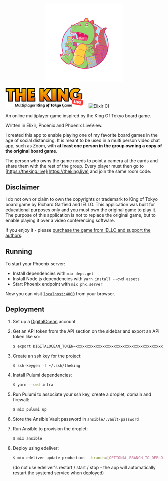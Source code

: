 <p align="center">
  <img src="./king.svg" width="250" />
</p>


<img alt="The King Live" src="./assets/static/images/logo.png" width="250" /> &nbsp;&nbsp; ![Elixir CI](https://github.com/dkarter/king_of_tokyo/workflows/Elixir%20CI/badge.svg)

An online multiplayer game inspired by the King Of Tokyo board game. 

Written in Elixir, Phoenix and Phoenix LiveView.

I created this app to enable playing one of my favorite board games in the age of social distancing. It is meant to be used in a multi person video chat app, such as Zoom, with **at least one person in the group owning a copy of the original board game**.

The person who owns the game needs to point a camera at the cards and share them with the rest of the group. Every player must then go to [https://theking.live](https://theking.live) and join the same room code.

## Disclaimer
I do not own or claim to own the copyrights or trademark to King of Tokyo board game by Richard Garfield and IELLO. This application was built for educational purposes only and you must own the original game to play it. The purpose of this application is not to replace the original game, but to enable playing it over a video conferencing software.

If you enjoy it - please [purchase the game from IELLO and support the authors](https://iellousa.com/collections/king-of-tokyo-collection/products/king-of-tokyo).

## Running

To start your Phoenix server:

  * Install dependencies with `mix deps.get`
  * Install Node.js dependencies with `yarn install --cwd assets`
  * Start Phoenix endpoint with `mix phx.server`

Now you can visit [`localhost:4000`](http://localhost:4000) from your browser.

## Deployment

1. Set up a [DigitalOcean](https://m.do.co/c/8cd5d34769f8) account

2. Get an API token from the API section on the sidebar and export an API token like so:

    ```sh
    $ export DIGITALOCEAN_TOKEN=xxxxxxxxxxxxxxxxxxxxxxxxxxxxxxxxxxxxxxxxx
    ```

3. Create an ssh key for the project:

    ```sh
    $ ssh-keygen -f ~/.ssh/theking
    ```

4. Install Pulumi dependencies:

    ```sh
    $ yarn --cwd infra
    ```

5. Run Pulumi to associate your ssh key, create a droplet, domain and firewall:

    ```sh
    $ mix pulumi up
    ```

6. Store the Ansible Vault password in `ansible/.vault-password`

7. Run Ansible to provision the droplet:

    ```sh
    $ mix ansible
    ```

8. Deploy using edeliver:

    ```sh
    $ mix edeliver update production --branch=[OPTIONAL_BRANCH_TO_DEPLOY]
    ```

    (do not use edeliver's restart / start / stop - the app will automatically
    restart the systemd service when deployed)
